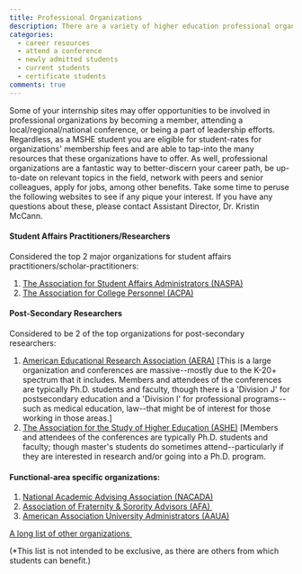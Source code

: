```yaml
---
title: Professional Organizations
description: There are a variety of higher education professional organizations with which you should familiarize yourself and in which you should consider more substantial involvement. 
categories: 
  - career resources
  - attend a conference
  - newly admitted students
  - current students
  - certificate students
comments: true
---
```


Some of your internship sites may offer opportunities to be involved in professional organizations by becoming a member, attending a local/regional/national conference, or being a part of leadership efforts. Regardless, as a MSHE student you are eligible for student-rates for organizations' membership fees and are able to tap-into the many resources that these organizations have to offer. As well, professional organizations are a fantastic way to better-discern your career path, be up-to-date on relevant topics in the field, network with peers and senior colleagues, apply for jobs, among other benefits. Take some time to peruse the following websites to see if any pique your interest. If you have any questions about these, please contact Assistant Director, Dr. Kristin McCann.

#### Student Affairs Practitioners/Researchers

Considered the top 2 major organizations for student affairs practitioners/scholar-practitioners:

1.  [The Association for Student Affairs Administrators (NASPA)](https://www.naspa.org/)
2.  [The Association for College Personnel (ACPA)](http://www.myacpa.org/)

#### Post-Secondary Researchers

Considered to be 2 of the top organizations for post-secondary researchers:

1.  [American Educational Research Association (AERA)](http://www.aera.net/tabid/10208/Default.aspx) [This is a large organization and conferences are massive--mostly due to the K-20+ spectrum that it includes. Members and attendees of the conferences are typically Ph.D. students and faculty, though there is a 'Division J' for postsecondary education and a 'Division I' for professional programs--such as medical education, law--that might be of interest for those working in those areas.]
2.  [The Association for the Study of Higher Education (ASHE)](http://www.ashe.ws/) [Members and attendees of the conferences are typically Ph.D. students and faculty; though master's students do sometimes attend--particularly if they are interested in research and/or going into a Ph.D. program.

#### Functional-area specific organizations:

1.  [National Academic Advising Association (NACADA)](https://www.nacada.ksu.edu/)
2.  [Association of Fraternity & Sorority Advisors (AFA) ](http://www.afa1976.org/)
3.  [American Association University Administrators (AAUA)](http://www.aaua.org/)

[A long list of other organizations ](http://www.studentaffairs.com/web/professionalassociations.html)

(*This list is not intended to be exclusive, as there are others from which students can benefit.)